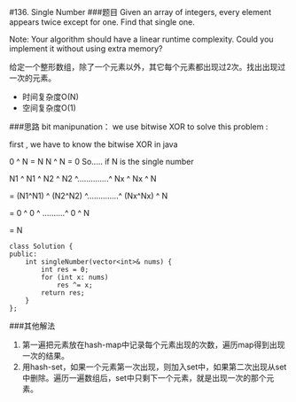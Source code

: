 #136. Single Number
###题目
Given an array of integers, every element appears twice except for one. Find that single one.

Note:
Your algorithm should have a linear runtime complexity. Could you implement it without using extra memory?


给定一个整形数组，除了一个元素以外，其它每个元素都出现过2次。找出出现过一次的元素。
 - 时间复杂度O(N)
 - 空间复杂度O(1)
 
 
###思路
bit manipunation：
we use bitwise XOR to solve this problem :

first , we have to know the bitwise XOR in java

0 ^ N = N
N ^ N = 0
So..... if N is the single number

N1 ^ N1 ^ N2 ^ N2 ^..............^ Nx ^ Nx ^ N

= (N1^N1) ^ (N2^N2) ^..............^ (Nx^Nx) ^ N

= 0 ^ 0 ^ ..........^ 0 ^ N

= N

```
class Solution {
public:
    int singleNumber(vector<int>& nums) {
        int res = 0;
        for (int x: nums)
            res ^= x;
        return res;
    }
};
```

###其他解法

1. 第一遍把元素放在hash-map中记录每个元素出现的次数，遍历map得到出现一次的结果。
2. 用hash-set，如果一个元素第一次出现，则加入set中，如果第二次出现从set中删除。遍历一遍数组后，set中只剩下一个元素，就是出现一次的那个元素。
